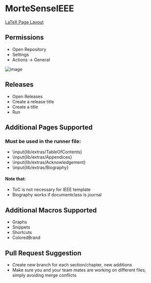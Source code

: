 # MorteSenseIEEE


[LaTeX Page Layout](https://www.overleaf.com/learn/latex/Page_size_and_margins)

## Permissions

* Open Repository
* Settings
* Actions -> General

![image](https://github.com/shohinsan/MorteSenseIEEE/assets/22685770/08a49739-77ee-4968-a0e1-ab6310b07130)

## Releases

* Open Releases
* Create a release title
* Create a title
* Run

## Additional Pages Supported

### Must be used in the runner file:
 * \input{lib/extras/TableOfContents}
 * \input{lib/extras/Appendices}
 * \input{lib/extras/Acknowledgement}
 * \input{lib/extras/Biography}
#### Note that:
 * ToC is not necessary for IEEE template
 * Biography works if documentclass is journal

## Additional Macros Supported
 * Graphs
 * Snippets
 * Shortcuts
 * ColoredBrand

## Pull Request Suggestion
 * Create new branch for each section/chapter, new additions
 * Make sure you and your team mates are working on different files, simply avoiding merge conflicts
